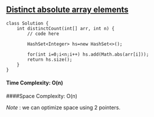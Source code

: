 ## [Distinct absolute array elements](https://www.geeksforgeeks.org/problems/distinct-absolute-array-elements4529/1?utm_source=geeksforgeeks&utm_medium=ml_article_practice_tab&utm_campaign=article_practice_tab)

```
class Solution {
    int distinctCount(int[] arr, int n) {
        // code here
        
        HashSet<Integer> hs=new HashSet<>();
        
        for(int i=0;i<n;i++) hs.add(Math.abs(arr[i]));
        return hs.size();
    }
}
```


#### Time Complexity: O(n)
####Space Complexity: O(n)

*Note* : we can optimize space using 2 pointers.